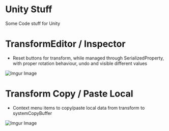 # Unity Stuff
Some Code stuff for Unity

# TransformEditor / Inspector
- Reset buttons for transform, while managed through SerializedProperty, with proper rotation behaviour, undo and visible different values

![Imgur Image](https://i.imgur.com/tZzkcPn.png)

# Transform Copy / Paste Local
- Context menu items to copy/paste local data from transform to systemCopyBuffer

![Imgur Image](https://imgur.com/5GplgNs.png)
